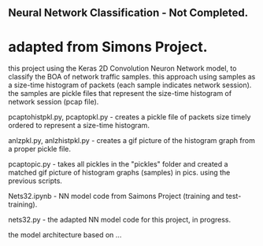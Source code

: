 ## Neural Network Classification - Not Completed.

# adapted from Simons Project.

this project using the Keras 2D Convolution Neuron Network model, to classify the BOA of network traffic samples.
this approach using samples as a size-time histogram of packets (each sample indicates network session).
the samples are pickle files that represent the size-time histogram of network session (pcap file).


pcaptohistpkl.py, pcaptopkl.py - creates a pickle file of packets size timely ordered to represent a size-time histogram.


anlzpkl.py, anlzhistpkl.py - creates a gif picture of the histogram graph from a proper pickle file.


pcaptopic.py - takes all pickles in the "pickles" folder and created a matched gif picture of histogram graphs (samples) in pics. using the previous scripts.


Nets32.ipynb - NN model code from Saimons Project (training and test-training).


nets32.py - the adapted NN model code for this project, in progress.


the model architecture based on ...
